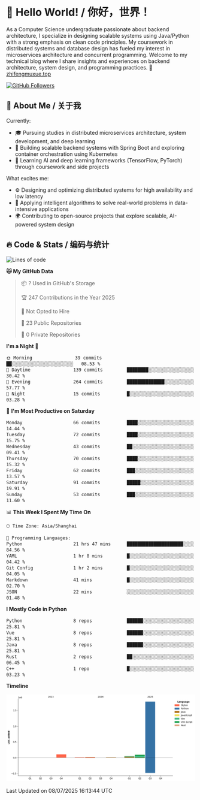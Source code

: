 # 👋 Hello World! / 你好，世界！

As a Computer Science undergraduate passionate about backend architecture, I specialize in designing scalable systems using Java/Python with a strong emphasis on clean code principles. My coursework in distributed systems and database design has fueled my interest in microservices architecture and concurrent programming. Welcome to my technical blog where I share insights and experiences on backend architecture, system design, and programming practices.
🔗 [zhifengmuxue.top](https://zhifengmuxue.top)

[![GitHub Followers](https://img.shields.io/github/followers/zhifengmuxue?logo=github&style=social)](https://github.com/zhifengmuxue)




## 🚀 About Me / 关于我
Currently:
- 🎓 Pursuing studies in distributed microservices architecture, system development, and deep learning
- 🔧 Building scalable backend systems with Spring Boot and exploring container orchestration using Kubernetes
- 🧠 Learning AI and deep learning frameworks (TensorFlow, PyTorch) through coursework and side projects

What excites me:
- ⚙️ Designing and optimizing distributed systems for high availability and low latency
- 🧩 Applying intelligent algorithms to solve real-world problems in data-intensive applications
- 🌍 Contributing to open-source projects that explore scalable, AI-powered system design



## 🔥 Code & Stats / 编码与统计

<!--START_SECTION:waka-->
![Lines of code](https://img.shields.io/badge/From%20Hello%20World%20I%27ve%20Written-2.1%20million%20lines%20of%20code-blue)

**🐱 My GitHub Data** 

> 📦 ? Used in GitHub's Storage 
 > 
> 🏆 247 Contributions in the Year 2025
 > 
> 🚫 Not Opted to Hire
 > 
> 📜 23 Public Repositories 
 > 
> 🔑 0 Private Repositories 
 > 
**I'm a Night 🦉** 

```text
🌞 Morning                39 commits          ██░░░░░░░░░░░░░░░░░░░░░░░   08.53 % 
🌆 Daytime                139 commits         ████████░░░░░░░░░░░░░░░░░   30.42 % 
🌃 Evening                264 commits         ██████████████░░░░░░░░░░░   57.77 % 
🌙 Night                  15 commits          █░░░░░░░░░░░░░░░░░░░░░░░░   03.28 % 
```
📅 **I'm Most Productive on Saturday** 

```text
Monday                   66 commits          ████░░░░░░░░░░░░░░░░░░░░░   14.44 % 
Tuesday                  72 commits          ████░░░░░░░░░░░░░░░░░░░░░   15.75 % 
Wednesday                43 commits          ██░░░░░░░░░░░░░░░░░░░░░░░   09.41 % 
Thursday                 70 commits          ████░░░░░░░░░░░░░░░░░░░░░   15.32 % 
Friday                   62 commits          ███░░░░░░░░░░░░░░░░░░░░░░   13.57 % 
Saturday                 91 commits          █████░░░░░░░░░░░░░░░░░░░░   19.91 % 
Sunday                   53 commits          ███░░░░░░░░░░░░░░░░░░░░░░   11.60 % 
```


📊 **This Week I Spent My Time On** 

```text
🕑︎ Time Zone: Asia/Shanghai

💬 Programming Languages: 
Python                   21 hrs 47 mins      █████████████████████░░░░   84.56 % 
YAML                     1 hr 8 mins         █░░░░░░░░░░░░░░░░░░░░░░░░   04.42 % 
Git Config               1 hr 2 mins         █░░░░░░░░░░░░░░░░░░░░░░░░   04.05 % 
Markdown                 41 mins             █░░░░░░░░░░░░░░░░░░░░░░░░   02.70 % 
JSON                     22 mins             ░░░░░░░░░░░░░░░░░░░░░░░░░   01.48 % 
```

**I Mostly Code in Python** 

```text
Python                   8 repos             ██████░░░░░░░░░░░░░░░░░░░   25.81 % 
Vue                      8 repos             ██████░░░░░░░░░░░░░░░░░░░   25.81 % 
Java                     8 repos             ██████░░░░░░░░░░░░░░░░░░░   25.81 % 
Rust                     2 repos             ██░░░░░░░░░░░░░░░░░░░░░░░   06.45 % 
C++                      1 repo              █░░░░░░░░░░░░░░░░░░░░░░░░   03.23 % 
```



**Timeline**

![Lines of Code chart](https://raw.githubusercontent.com/zhifengmuxue/zhifengmuxue/main/assets/bar_graph.png)


 Last Updated on 08/07/2025 16:13:44 UTC
<!--END_SECTION:waka-->



